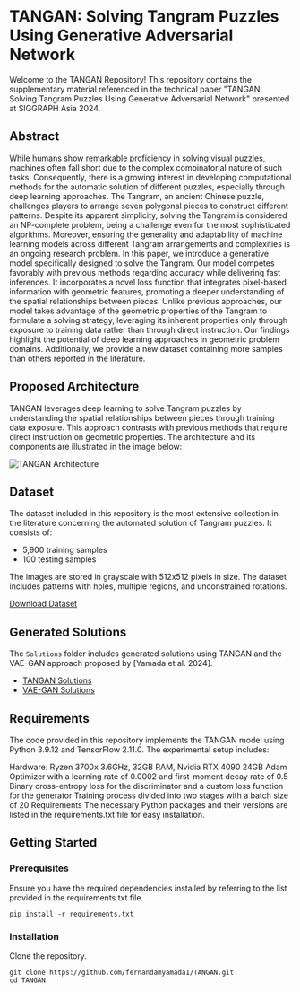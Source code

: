# TANGAN: Solving Tangram Puzzles Using Generative Adversarial Network

Welcome to the TANGAN Repository! This repository contains the supplementary material referenced in the technical paper "TANGAN: Solving Tangram Puzzles Using Generative Adversarial Network" presented at SIGGRAPH Asia 2024.

## Abstract

While humans show remarkable proficiency in solving visual puzzles, machines often fall short due to the complex combinatorial nature of such tasks. Consequently, there is a growing interest in developing computational methods for the automatic solution of different puzzles, especially through deep learning approaches. The Tangram, an ancient Chinese puzzle, challenges players to arrange seven polygonal pieces to construct different patterns. Despite its apparent simplicity, solving the Tangram is considered an NP-complete problem, being a challenge even for the most sophisticated algorithms. Moreover, ensuring the generality and adaptability of machine learning models across different Tangram arrangements and complexities is an ongoing research problem. In this paper, we introduce a generative model specifically designed to solve the Tangram. Our model competes favorably with previous methods regarding accuracy while delivering fast inferences. It incorporates a novel loss function that integrates pixel-based information with geometric features, promoting a deeper understanding of the spatial relationships between pieces. Unlike previous approaches, our model takes advantage of the geometric properties of the Tangram to formulate a solving strategy, leveraging its inherent properties only through exposure to training data rather than through direct instruction. Our findings highlight the potential of deep learning approaches in geometric problem domains. Additionally, we provide a new dataset containing more samples than others reported in the literature.

## Proposed Architecture

TANGAN leverages deep learning to solve Tangram puzzles by understanding the spatial relationships between pieces through training data exposure. This approach contrasts with previous methods that require direct instruction on geometric properties. The architecture and its components are illustrated in the image below:

![TANGAN Architecture](path/to/your/image.png)


## Dataset
The dataset included in this repository is the most extensive collection in the literature concerning the automated solution of Tangram puzzles. It consists of:

- 5,900 training samples
- 100 testing samples

The images are stored in grayscale with 512x512 pixels in size. The dataset includes patterns with holes, multiple regions, and unconstrained rotations.

[Download Dataset](link/to/your/dataset)


## Generated Solutions

The `Solutions` folder includes generated solutions using TANGAN and the VAE-GAN approach proposed by [Yamada et al. 2024].

- [TANGAN Solutions](path/to/tangan/solutions)
- [VAE-GAN Solutions](path/to/vae-gan/solutions)

## Requirements
The code provided in this repository implements the TANGAN model using Python 3.9.12 and TensorFlow 2.11.0. The experimental setup includes:

Hardware: Ryzen 3700x 3.6GHz, 32GB RAM, Nvidia RTX 4090 24GB
Adam Optimizer with a learning rate of 0.0002 and first-moment decay rate of 0.5
Binary cross-entropy loss for the discriminator and a custom loss function for the generator
Training process divided into two stages with a batch size of 20
Requirements
The necessary Python packages and their versions are listed in the requirements.txt file for easy installation.


## Getting Started

### Prerequisites
Ensure you have the required dependencies installed by referring to the list provided in the requirements.txt file.

```
pip install -r requirements.txt
```
### Installation
Clone the repository.

```
git clone https://github.com/fernandamyamada1/TANGAN.git
cd TANGAN
```




